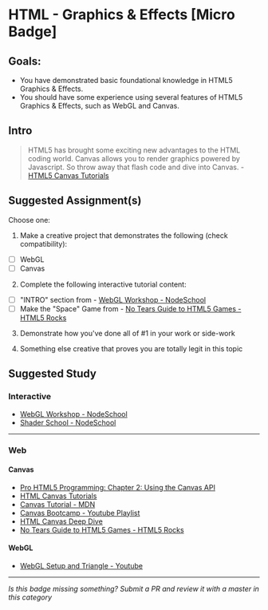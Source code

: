 HTML - Graphics & Effects [Micro Badge]
=================================================


Goals:
------

- You have demonstrated basic foundational knowledge in HTML5 Graphics & Effects.
- You should have some experience using several features of HTML5 Graphics & Effects, such as WebGL and Canvas.


Intro
-----

> HTML5 has brought some exciting new advantages to the HTML coding world. Canvas allows you to render graphics powered by Javascript. So throw away that flash code and dive into Canvas.  - [HTML5 Canvas Tutorials](http://www.html5canvastutorials.com/)


Suggested Assignment(s)
-----------------------

Choose one:

1) Make a creative project that demonstrates the following (check compatibility):  
- [ ] WebGL
- [ ] Canvas

2) Complete the following interactive tutorial content:
- [ ] "INTRO" section from - [WebGL Workshop - NodeSchool](https://github.com/stackgl/webgl-workshop)
- [ ] Make the "Space" Game from - [No Tears Guide to HTML5 Games - HTML5 Rocks](http://www.html5rocks.com/en/tutorials/canvas/notearsgame/)
 
3) Demonstrate how you've done all of #1 in your work or side-work

4) Something else creative that proves you are totally legit in this topic


Suggested Study
---------------

### Interactive

- [WebGL Workshop - NodeSchool](https://github.com/stackgl/webgl-workshop)
- [Shader School - NodeSchool](https://github.com/stackgl/shader-school)


-----


### Web 

  #### Canvas

  - [Pro HTML5 Programming: Chapter 2: Using the Canvas API](http://apress.jensimmons.com/v5/pro-html5-programming/ch2.html)
  - [HTML Canvas Tutorials](http://www.html5canvastutorials.com/)
  - [Canvas Tutorial - MDN](https://developer.mozilla.org/en-US/docs/Web/API/Canvas_API/Tutorial?redirectlocale=en-US&re-assessingedirectslug=Canvas_tutorial)
  - [Canvas Bootcamp - Youtube Playlist](https://www.youtube.com/playlist?list=PLlkGN-8wjPHWYT_00xdUibDPfHZ3Zm8i3)
  - [HTML Canvas Deep Dive](http://joshondesign.com/p/books/canvasdeepdive/toc.html)
  - [No Tears Guide to HTML5 Games - HTML5 Rocks](http://www.html5rocks.com/en/tutorials/canvas/notearsgame/)

  #### WebGL

  - [WebGL Setup and Triangle - Youtube](https://www.youtube.com/watch?v=kB0ZVUrI4Aw)


-----

*Is this badge missing something? Submit a PR and review it with a master in this category*
